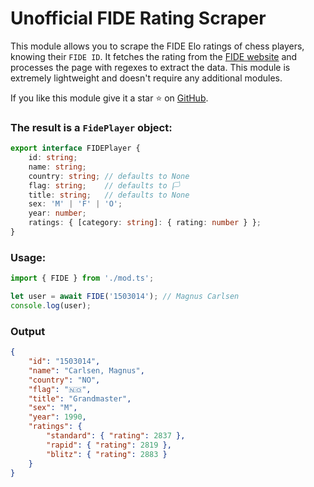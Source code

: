 
# Unofficial FIDE Rating Scraper

This module allows you to scrape the FIDE Elo ratings of chess players,
knowing their `FIDE ID`.
It fetches the rating from the [FIDE website](https://ratings.fide.com/)
and processes the page with regexes to extract the data.
This module is extremely lightweight and doesn't require any additional modules.

If you like this module give it a star ⭐️ on
[GitHub](https://github.com/Cristian-A/fide_rs).

### The result is a `FidePlayer` object:

```ts
export interface FIDEPlayer {
	id: string;
	name: string;
	country: string; // defaults to None
	flag: string;    // defaults to 🏳️
	title: string;   // defaults to None
	sex: 'M' | 'F' | 'O';
	year: number;
	ratings: { [category: string]: { rating: number } };
}
```

### Usage:

```ts
import { FIDE } from './mod.ts';

let user = await FIDE('1503014'); // Magnus Carlsen
console.log(user);
```

### Output

```json
{
    "id": "1503014",
    "name": "Carlsen, Magnus",
    "country": "NO",
    "flag": "🇳🇴",
    "title": "Grandmaster",
    "sex": "M",
    "year": 1990,
    "ratings": {
        "standard": { "rating": 2837 },
        "rapid": { "rating": 2819 },
        "blitz": { "rating": 2883 }
    }
}
```
